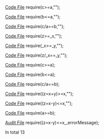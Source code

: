 
[Code File](../repos/2021-04-gitcoin-token-distribution/governance/contracts/SafeMath.sol#L29)
require(c>=a,"");

[Code File](../repos/2021-04-gitcoin-token-distribution/governance/contracts/SafeMath.sol#L70)
require(b<=a,"");

[Code File](../repos/2021-04-gitcoin-token-distribution/governance/contracts/SafeMath.sol#L93)
require(c/a==b,"");

[Code File](../repos/2021-05-zer0-zbanc/zBanc/solidity/contracts/utility/SafeMath.sol#L17)
require(z>=_x,"");

[Code File](../repos/2021-05-zer0-zbanc/zBanc/solidity/contracts/utility/SafeMath.sol#L30)
require(_x>=_y,"");

[Code File](../repos/2021-05-zer0-zbanc/zBanc/solidity/contracts/utility/SafeMath.sol#L48)
require(z/_x==_y,"");

[Code File](../repos/2020-05-balancer-finance/balancer-core/manticore/contracts/BNum.sol#L38)
require(c>=a);

[Code File](../repos/2022-07-notional-finance/contracts-v2/contracts/math/SafeUint256.sol#L32)
require(b<=a);

[Code File](../repos/2022-07-notional-finance/contracts-v2/contracts/math/SafeUint256.sol#L49)
require(c/a==b);

[Code File](../repos/2021-03-optimism-safetychecker/contracts/contracts/optimistic-ethereum/libraries/standards/UniSafeMath.sol#L7)
require((z=x+y)>=x,"");

[Code File](../repos/2021-03-optimism-safetychecker/contracts/contracts/optimistic-ethereum/libraries/standards/UniSafeMath.sol#L11)
require((z=x-y)<=x,"");

[Code File](../repos/2020-12-growth-defi-v1/building-secure-contracts/program-analysis/echidna/example/PopsicleBroken.sol#L32)
require(a>=b);

[Audit File](../audits/2020-06-shell-protocol.md#L1708)
require((z=x-y)<=x,_errorMessage);

In total 13